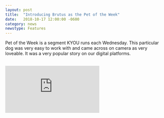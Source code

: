 ```yaml
---
layout: post
title:  "Introducing Brutus as the Pet of the Week"
date:   2018-10-17 12:00:00 -0600
category: news
newstype: Features
---
```


Pet of the Week is a segment KYOU runs each Wednesday. This particular dog was very easy to work with and came across on camera as very loveable. It was a very popular story on our digital platforms.

<br/>
<div class="embed-container">
    <iframe class="embed-video" src="https://www.youtube.com/embed/jWTLKCcV8n8?=rel0&showinfo=0&autohide=1" frameborder="0" allowfullscreen></iframe>
</div>